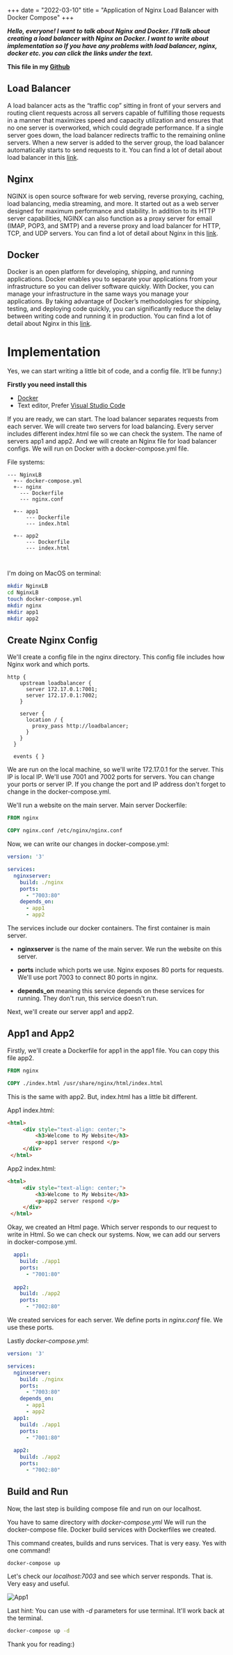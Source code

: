 +++ 
date = "2022-03-10"
title = "Application of Nginx Load Balancer with Docker Compose"
+++

***Hello, everyone! I want to talk about Nginx and Docker. I'll talk about creating a load balancer with Nginx on Docker. I want to write about implementation so If you have any problems with load balancer, nginx, docker etc. you can click the links under the text.***

**This file in my [Github](https://github.com/ruchany13/MyDockerExamples/tree/local/NginxLB)**

## Load Balancer

 A load balancer acts as the “traffic cop” sitting in front of your servers and routing client requests across all servers capable of fulfilling those requests in a manner that maximizes speed and capacity utilization and ensures that no one server is overworked, which could degrade performance. If a single server goes down, the load balancer redirects traffic to the remaining online servers. When a new server is added to the server group, the load balancer automatically starts to send requests to it.
 You can find a lot of detail about load balancer in this [link](https://www.nginx.com/resources/glossary/load-balancing/).

## Nginx
 NGINX is open source software for web serving, reverse proxying, caching, load balancing, media streaming, and more. It started out as a web server designed for maximum performance and stability. In addition to its HTTP server capabilities, NGINX can also function as a proxy server for email (IMAP, POP3, and SMTP) and a reverse proxy and load balancer for HTTP, TCP, and UDP servers.
 You can find a lot of detail about Nginx in this [link](https://www.nginx.com/resources/glossary/nginx/).

## Docker 
 Docker is an open platform for developing, shipping, and running applications. Docker enables you to separate your applications from your infrastructure so you can deliver software quickly. With Docker, you can manage your infrastructure in the same ways you manage your applications. By taking advantage of Docker’s methodologies for shipping, testing, and deploying code quickly, you can significantly reduce the delay between writing code and running it in production.
 You can find a lot of detail about Nginx in this [link](https://docs.docker.com/get-started/overview/).
 
 # Implementation
   Yes, we can start writing a little bit of code, and a config file. It’ll be funny:)

 **Firstly you need install this**
 - [Docker](https://docs.docker.com/get-docker/)
 - Text editor, Prefer [Visual Studio Code](https://code.visualstudio.com/download)
 
If you are ready, we can start. The load balancer separates requests from each server. We will create two servers for load balancing. Every server includes different index.html file so we can check the system. The name of servers app1 and app2. And we will create an Nginx file for load balancer configs. We will run on Docker with a docker-compose.yml file.

 File systems:
```.
--- NginxLB
  +-- docker-compose.yml
  +-- nginx
    --- Dockerfile
    --- nginx.conf
    
  +-- app1
      --- Dockerfile
      --- index.html
      
  +-- app2
      --- Dockerfile
      --- index.html
      
  

 ```
I'm doing on MacOS on terminal:

```bash
mkdir NginxLB
cd NginxLB
touch docker-compose.yml
mkdir nginx
mkdir app1
mkdir app2
```

## Create Nginx Config

We'll create a config file in the nginx directory. This config file includes how Nginx work and which ports.

```
http {
    upstream loadbalancer {
      server 172.17.0.1:7001;
      server 172.17.0.1:7002;
    }
  
    server {
      location / {
        proxy_pass http://loadbalancer;
      }
    }
  }
  
  events { }

```

We are run on the local machine, so we'll write 172.17.0.1 for the server. This IP is local IP. We'll use 7001 and 7002 ports for servers. You can change your ports or server IP. If you change the port and IP address don't forget to change in the docker-compose.yml.

We'll run a website on the main server. Main server Dockerfile:

```Dockerfile
FROM nginx

COPY nginx.conf /etc/nginx/nginx.conf

```

Now, we can write our changes in docker-compose.yml:
```yml
version: '3'

services:
  nginxserver:
    build: ./nginx
    ports:
      - "7003:80"
    depends_on:
      - app1
      - app2
```
The services include our docker containers. The first container is main server.
- **nginxserver** is the name of the main server. We run the website on this server.

- **ports** include which ports we use. Nginx exposes 80 ports for requests. We'll use port 7003 to connect 80 ports in nginx.

- **depends_on** meaning this service depends on these services for running. They don't run, this service doesn't run.

Next, we'll create our server app1 and app2.

## App1 and App2

Firstly, we'll create a Dockerfile for app1 in the app1 file. You can copy this file app2.

```Dockerfile
FROM nginx

COPY ./index.html /usr/share/nginx/html/index.html
````


This is the same with app2. But, index.html has a little bit different. 

App1 index.html:

```html
<html>
     <div style="text-align: center;"> 
         <h3>Welcome to My Website</h3>
         <p>app1 server respond </p>
     </div>
 </html>
```

App2 index.html:

```html
<html>
     <div style="text-align: center;"> 
         <h3>Welcome to My Website</h3>
         <p>app2 server respond </p>
     </div>
 </html>
```
Okay, we created an Html page. Which server responds to our request to write in Html. So we can check our systems. Now, we can add our servers in docker-compose.yml.

```yml
  app1:
    build: ./app1
    ports:
      - "7001:80"
  
  app2:
    build: ./app2
    ports:
      - "7002:80"
```
We created services for each server. We define ports in *nginx.conf* file. We use these ports.

Lastly *docker-compose.yml*:
```yml
version: '3'

services:
  nginxserver:
    build: ./nginx
    ports:
      - "7003:80"
    depends_on:
      - app1
      - app2
  app1:
    build: ./app1
    ports:
      - "7001:80"
  
  app2:
    build: ./app2
    ports:
      - "7002:80"
```


## Build and Run
Now, the last step is building compose file and run on our localhost.

You have to same directory with *docker-compose.yml*
We will run the docker-compose file. Docker build services with Dockerfiles we created.

This command creates, builds and runs services. That is very easy. Yes with one command!

```bash
docker-compose up
```
Let's check our *localhost:7003* and see which server responds. That is. Very easy and useful.

![App1](https://github.com/ruchany13/ruchanme/blob/main/static/NginxLBApp1.png)




Last hint: You can use with *-d* parameters for use terminal. It'll work back at the terminal.

```bash
docker-compose up -d
```

Thank you for reading:)







